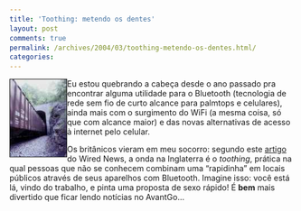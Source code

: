 ```yaml
---
title: 'Toothing: metendo os dentes'
layout: post
comments: true
permalink: /archives/2004/03/toothing-metendo-os-dentes.html/
categories:
---
```

<img src="/img/blig/toothing2.jpg" border=1 alt="no trem: pode ser ou tá difícil?" align="left">Eu estou quebrando a cabeça desde o ano passado pra encontrar alguma utilidade para o Bluetooth (tecnologia de rede sem fio de curto alcance para palmtops e celulares), ainda mais com o surgimento do WiFi (a mesma coisa, só que com alcance maior) e das novas alternativas de acesso à internet pelo celular.

Os britânicos vieram em meu socorro: segundo este <a href="http://www.wired.com/news/culture/0,1284,62687,00.html" >artigo</a> do Wired News, a onda na Inglaterra é o *toothing*, prática na qual pessoas que não se conhecem combinam uma &#8220;rapidinha&#8221; em locais públicos através de seus aparelhos com Bluetooth. Imagine isso: você está lá, vindo do trabalho, e pinta uma proposta de sexo rápido! É **bem** mais divertido que ficar lendo notícias no AvantGo&#8230;
